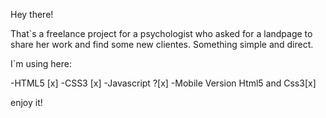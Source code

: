 Hey there!

That`s a freelance project for a psychologist who asked for a landpage to share her work and find some new
clientes.
Something simple and direct.

I`m using here:

-HTML5 [x]
-CSS3 [x]
-Javascript ?[x]
-Mobile Version Html5 and Css3[x]

enjoy it!
